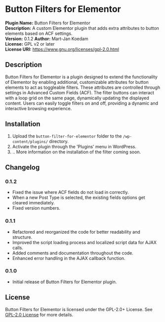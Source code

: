 # Button Filters for Elementor

**Plugin Name:** Button Filters for Elementor  
**Description:** A custom Elementor plugin that adds extra attributes to button elements based on ACF settings.  
**Version:** 0.1.2
**Author:** Mart-Jan Koedam  
**License:** GPL v2 or later  
**License URI:** https://www.gnu.org/licenses/gpl-2.0.html

## Description

Button Filters for Elementor is a plugin designed to extend the functionality of Elementor by enabling additional, customizable attributes for button elements to act as toggleable filters.
These attributes are controlled through settings in Advanced Custom Fields (ACF).
The filter buttons can interact with a loop grid on the same page, dynamically updating the displayed content. Users can easily toggle filters on and off, providing a dynamic and interactive browsing experience.

## Installation

1. Upload the `button-filter-for-elementor` folder to the `/wp-content/plugins/` directory.
2. Activate the plugin through the 'Plugins' menu in WordPress.
3. .. More information on the installation of the filter coming soon.

## Changelog

### 0.1.2

- Fixed the issue where ACF fields do not load in correctly.
- When a new Post Type is selected, the existing fields options get cleared immediately.
- Fixed version numbers.

### 0.1.1
- Refactored and reorganized the code for better readability and structure.
- Improved the script loading process and localized script data for AJAX calls.
- Added comments and documentation throughout the code.
- Enhanced error handling in the AJAX callback function.

### 0.1.0
- Initial release of Button Filters for Elementor plugin.

## License

Button Filters for Elementor is licensed under the GPL-2.0+ License. See [GPL-2.0 License](https://www.gnu.org/licenses/gpl-2.0.html) for more details.
